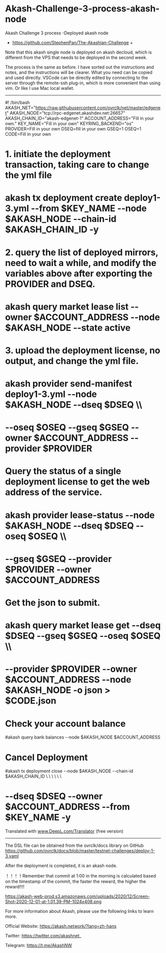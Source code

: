 # Akash-Challenge-3-process-akash-node
Akash Challenge 3 process -Deployed akash node             

+ https://github.com/StephenPan/The-Akashian-Challenge +

Note that this akash single node is deployed on akash decloud, which is different from the VPS that needs to be deployed in the second week.

The process is the same as before. I have sorted out the instructions and notes, and the instructions will be clearer. What you need can be copied and used directly. VSCode can be directly edited by connecting to the server through the remote-ssh plug-in, which is more convenient than using vim. Or like I use Mac local wallet.




----------------------------------------------------------------------------------------------------------------------------------

#! /bin/bash
AKASH_NET="https://raw.githubusercontent.com/ovrclk/net/master/edgenet"
AKASH_NODE="tcp://rpc-edgenet.akashdev.net:26657"
AKASH_CHAIN_ID="akash-edgenet-1"
ACCOUNT_ADDRESS="Fill in your own."
KEY_NAME="Fill in your own"
KEYRING_BACKEND="os"
PROVIDER=Fill in your own
DSEQ=fill in your own
GSEQ=1
OSEQ=1
CODE=Fill in your own

# 1. initiate the deployment transaction, taking care to change the yml file
# akash tx deployment create deploy1-3.yml --from $KEY_NAME --node $AKASH_NODE --chain-id $AKASH_CHAIN_ID -y

# 2. query the list of deployed mirrors, need to wait a while, and modify the variables above after exporting the PROVIDER and DSEQ.
# akash query market lease list --owner $ACCOUNT_ADDRESS --node $AKASH_NODE --state active

# 3. upload the deployment license, no output, and change the yml file.
# akash provider send-manifest deploy1-3.yml --node $AKASH_NODE --dseq $DSEQ \\\
# --oseq $OSEQ --gseq $GSEQ --owner $ACCOUNT_ADDRESS --provider $PROVIDER

# Query the status of a single deployment license to get the web address of the service.
# akash provider lease-status --node $AKASH_NODE --dseq $DSEQ --oseq $OSEQ \\\
# --gseq $GSEQ --provider $PROVIDER --owner $ACCOUNT_ADDRESS

# Get the json to submit.
# akash query market lease get --dseq $DSEQ --gseq $GSEQ --oseq $OSEQ \\\\
# --provider $PROVIDER --owner $ACCOUNT_ADDRESS --node $AKASH_NODE -o json > $CODE.json

# Check your account balance
#akash query bank balances --node $AKASH_NODE $ACCOUNT_ADDRESS

# Cancel Deployment
#akash tx deployment close --node $AKASH_NODE --chain-id $AKASH_CHAIN_ID \ \ \ \ \ \
# --dseq $DSEQ --owner $ACCOUNT_ADDRESS --from $KEY_NAME -y

Translated with www.DeepL.com/Translator (free version)

---------------------------------------------------------------------------------------------------------------------------------------


The DSL file can be obtained from the ovrclk/docs library on GitHub https://github.com/ovrclk/docs/blob/master/testnet-challenges/deploy-1-3.yaml

After the deployment is completed, it is an akash node. 

！！！！Remember that commit at 1:00 in the morning is calculated based on the timestamp of the commit, the faster the reward, the higher the reward!!!!


https://akash-web-prod.s3.amazonaws.com/uploads/2020/12/Screen-Shot-2020-12-01-at-1.01.39-PM-1024x408.png


For more information about Akash, please use the following links to learn more.

Official Website: https://akash.network/?lang=zh-hans

Twitter: https://twitter.com/akashnet_

Telegram: https://t.me/AkashNW
